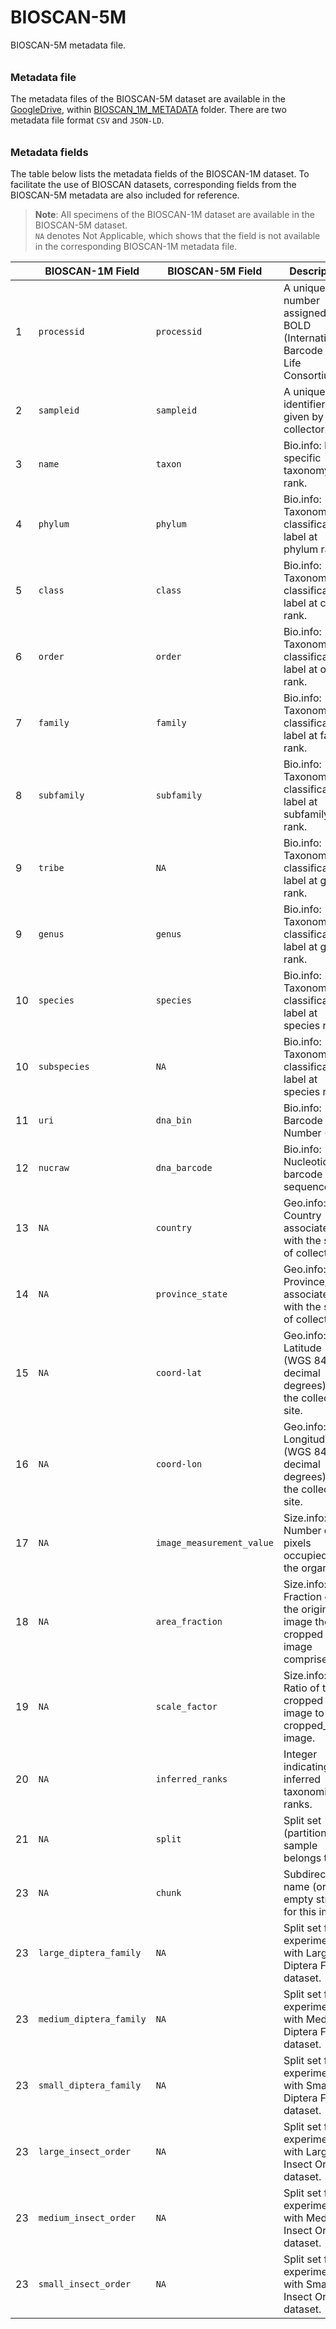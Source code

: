 # BIOSCAN-5M

BIOSCAN-5M metadata file.

###### <h3> Metadata file
The metadata files of the BIOSCAN-5M dataset are available in the [GoogleDrive](https://drive.google.com/drive/u/1/folders/1kD9cXuQ1FdL30etp7sjy_Gs_NAAJ3EXI),
within [BIOSCAN_1M_METADATA](https://drive.google.com/drive/u/1/folders/14-j4B2eeWNokjdHiVT2sEMwLWojzcvXf) folder.
There are two metadata file format `CSV` and  `JSON-LD`.


###### <h3> Metadata fields
The table below lists the metadata fields of the BIOSCAN-1M dataset. To facilitate the use of BIOSCAN datasets, corresponding fields from the BIOSCAN-5M metadata are also included for reference.

> **Note**: All specimens of the BIOSCAN-1M dataset are available in the BIOSCAN-5M dataset.  
> `NA` denotes Not Applicable, which shows that the field is not available in the corresponding BIOSCAN-1M metadata file.

|   | **BIOSCAN-1M Field**    | **BIOSCAN-5M Field**     | **Description**                                                              | **Type** |
|---|-------------------------|--------------------------|------------------------------------------------------------------------------|----------|
| 1 | `processid`             | `processid`              | A unique number assigned by BOLD (International Barcode of Life Consortium). | String   |
| 2 | `sampleid`              | `sampleid`               | A unique identifier given by the collector.                                  | String   |
| 3 | `name`                  | `taxon`                  | Bio.info: Most specific taxonomy rank.                                       | String   |
| 4 | `phylum`                | `phylum`                 | Bio.info: Taxonomic classification label at phylum rank.                     | String   |
| 5 | `class`                 | `class`                  | Bio.info: Taxonomic classification label at class rank.                      | String   |
| 6 | `order`                 | `order`                  | Bio.info: Taxonomic classification label at order rank.                      | String   |
| 7 | `family`                | `family`                 | Bio.info: Taxonomic classification label at family rank.                     | String   |
| 8 | `subfamily`             | `subfamily`              | Bio.info: Taxonomic classification label at subfamily rank.                  | String   |
| 9 | `tribe`                 | `NA`                       | Bio.info: Taxonomic classification label at genus rank.                      | String   |
| 9 | `genus`                 | `genus`                  | Bio.info: Taxonomic classification label at genus rank.                      | String   |
|10 | `species`               | `species`                | Bio.info: Taxonomic classification label at species rank.                    | String   |
|10 | `subspecies`            | `NA`                       | Bio.info: Taxonomic classification label at species rank.                    | String   |
|11 | `uri`                   | `dna_bin`                | Bio.info: Barcode Index Number (BIN).                                        | String   |
|12 | `nucraw`                | `dna_barcode`            | Bio.info: Nucleotide barcode sequence.                                       | String   |
|13 | `NA`                    | `country`                | Geo.info: Country associated with the site of collection.                    | String   |
|14 | `NA`                    | `province_state`         | Geo.info: Province/state associated with the site of collection.             | String   |
|15 | `NA`                    | `coord-lat`              | Geo.info: Latitude (WGS 84; decimal degrees) of the collection site.         | Float    |
|16 | `NA`                    | `coord-lon`              | Geo.info: Longitude (WGS 84; decimal degrees) of the collection site.        | Float    |
|17 | `NA`                    | `image_measurement_value`| Size.info: Number of pixels occupied by the organism.                        | Integer  |
|18 | `NA`                    | `area_fraction`          | Size.info: Fraction of the original image the cropped image comprises.       | Float    |
|19 | `NA`                    | `scale_factor`           | Size.info: Ratio of the cropped image to the cropped_256 image.              | Float    |
|20 | `NA`                    | `inferred_ranks`         | Integer indicating inferred taxonomic ranks.                                 | Integer  |
|21 | `NA`                    | `split`                  | Split set (partition) the sample belongs to.                                 | String   |
|23 | `NA`                    | `chunk`                  | Subdirectory name (or empty string) for this image.                          | String   |
|23 | `large_diptera_family`  | `NA`                     | Split set for experiments with Large Diptera Family dataset.                 | String   |
|23 | `medium_diptera_family` | `NA`                     | Split set for experiments with Medium Diptera Family dataset.                | String  |
|23 | `small_diptera_family`  | `NA`                     | Split set for experiments with Small Diptera Family dataset.                 | String  |
|23 | `large_insect_order`    | `NA`                     | Split set for experiments with Large Insect Order dataset.                   | String  |
|23 | `medium_insect_order`   | `NA`                     | Split set for experiments with Medium Insect Order dataset.                  | String  |
|23 | `small_insect_order`    | `NA`                     | Split set for experiments with Small Insect Order dataset.                   | String  |


